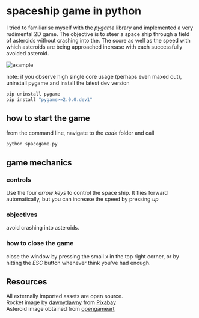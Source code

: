 # spaceship game in python
I tried to familiarise myself with the *pygame* library and implemented
a very rudimental 2D game.
The objective is to steer a space ship through a field of asteroids without crashing into the. The score as well as the speed with which asteroids are being approached increase with each successfully avoided asteroid.  

![example]("./assets/game_screen.png")


note: if you observe high single core usage (perhaps even maxed out), uninstall pygame and install the latest dev version
```bash
pip uninstall pygame
pip install "pygame>=2.0.0.dev1"
```
## how to start the game
from the command line, navigate to the *code* folder and call
```bash
python spacegame.py
```

## game mechanics
### controls
Use the four *arrow keys* to control the space ship. It flies forward automatically, but you can increase the speed by pressing *up*

### objectives
avoid crashing into asteroids.

### how to close the game
close the window by pressing the small x in the top right corner, or by hitting the *ESC* button whenever think you've had enough.


## Resources
All externally imported assets are open source.  
Rocket image by <a href="https://pixabay.com/users/dawnydawny-2157612/?utm_source=link-attribution&amp;utm_medium=referral&amp;utm_campaign=image&amp;utm_content=2442125">dawnydawny</a> from <a href="https://pixabay.com/?utm_source=link-attribution&amp;utm_medium=referral&amp;utm_campaign=image&amp;utm_content=2442125">Pixabay</a>  
Asteroid image obtained from <a href="https://opengameart.org/content/asteroid-generator-and-a-set-of-generated-asteroids"> opengameart</a>
